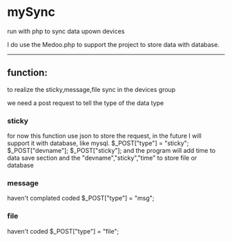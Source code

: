 # mySync
run with php to sync data upown devices

I do use the Medoo.php to support the project to store data with database.

----

## function:
to realize the sticky,message,file sync in the devices group

we need a post request to tell the type of the data type
### sticky
for now this function use json to store the request, in the future I will support it with database, like mysql.
$_POST["type"] = "sticky";
$_POST["devname"];
$_POST["sticky"];
and the program will add time to data save section
and the "devname","sticky","time" to store file or database
### message
haven't complated coded
$_POST["type"] = "msg";
### file
haven't coded
$_POST["type"] = "file";